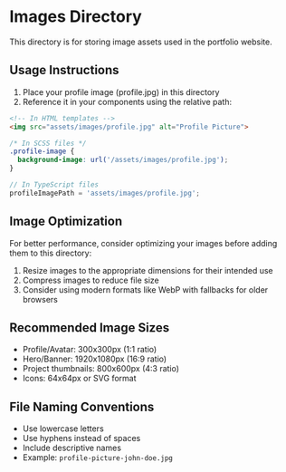 # Images Directory

This directory is for storing image assets used in the portfolio website.

## Usage Instructions

1. Place your profile image (profile.jpg) in this directory
2. Reference it in your components using the relative path:

```html
<!-- In HTML templates -->
<img src="assets/images/profile.jpg" alt="Profile Picture">
```

```scss
/* In SCSS files */
.profile-image {
  background-image: url('/assets/images/profile.jpg');
}
```

```typescript
// In TypeScript files
profileImagePath = 'assets/images/profile.jpg';
```

## Image Optimization

For better performance, consider optimizing your images before adding them to this directory:

1. Resize images to the appropriate dimensions for their intended use
2. Compress images to reduce file size
3. Consider using modern formats like WebP with fallbacks for older browsers

## Recommended Image Sizes

- Profile/Avatar: 300x300px (1:1 ratio)
- Hero/Banner: 1920x1080px (16:9 ratio)
- Project thumbnails: 800x600px (4:3 ratio)
- Icons: 64x64px or SVG format

## File Naming Conventions

- Use lowercase letters
- Use hyphens instead of spaces
- Include descriptive names
- Example: `profile-picture-john-doe.jpg`